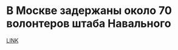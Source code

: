 # В Москве задержаны около 70 волонтеров штаба Навального



[LINK](https://varlamov.ru/2458218.html)